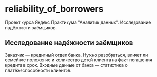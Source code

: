 # reliability_of_borrowers
Проект курса Яндекс Практикума "Аналитик данных".  Исследование надёжности заёмщиков. 
## Исследование надёжности заёмщиков

Заказчик — кредитный отдел банка. Нужно разобраться, влияет ли семейное положение и количество детей клиента на факт погашения кредита в срок. Входные данные от банка — статистика о платёжеспособности клиентов.
